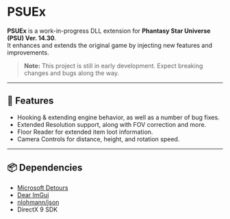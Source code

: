 # PSUEx

**PSUEx** is a work-in-progress DLL extension for **Phantasy Star Universe (PSU) Ver. 14.30**.  
It enhances and extends the original game by injecting new features and improvements.

> **Note:** This project is still in early development. Expect breaking changes and bugs along the way.

---

## 🔧 Features

- Hooking & extending engine behavior, as well as a number of bug fixes.
- Extended Resolution support, along with FOV correction and more.
- Floor Reader for extended item loot information.
- Camera Controls for distance, height, and rotation speed.

---

## 📦 Dependencies

- [Microsoft Detours](https://github.com/microsoft/Detours)
- [Dear ImGui](https://github.com/ocornut/imgui)
- [nlohmann/json](https://github.com/nlohmann/json)
- DirectX 9 SDK
